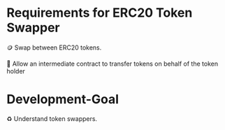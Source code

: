 # Requirements for ERC20 Token Swapper

🪙 Swap between ERC20 tokens.

📜 Allow an intermediate contract to transfer tokens on behalf of the token holder

# Development-Goal

♻️ Understand token swappers.
